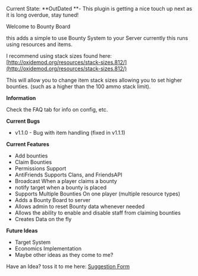Current State: **OutDated **- This plugin is getting a nice touch up next as it is long overdue, stay tuned!


Welcome to Bounty Board

this adds a simple to use Bounty System to your Server currently this runs using resources and items.


I recommend using stack sizes found here: [http://oxidemod.org/resources/stack-sizes.812/](http://oxidemod.org/resources/stack-sizes.812/)

This will allow you to change item stack sizes allowing you to set higher bounties. (such as a higher than the 100 ammo stack limit).

**Information**

Check the FAQ tab for info on config, etc.

**Current Bugs**


* v1.1.0 - Bug with item handling (fixed in v1.1.1)


**Current Features**


* Add bounties
* Claim Bounties
* Permissions Support
* AntiFriends Supports Clans, and FriendsAPI
* Broadcast When a player claims a bounty
* notify target when a bounty is placed
* Supports Multiple Bounties On one player (multiple resource types)
* Adds a Bounty Board to server
* Allows admin to reset Bounty data whenever needed
* Allows the ability to enable and disable staff from claiming bounties
* Creates Data on the fly


**Future Ideas**


* Target System
* Economics Implementation
* Maybe other ideas as they come to me?

Have an Idea? toss it to me here: [Suggestion Form](http://goo.gl/forms/lGf0reL69d)